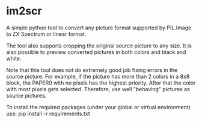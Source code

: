 # im2scr
A simple python tool to convert any picture format supported by PIL.Image to ZX Spectrum or linear format.

The tool also supports cropping the original source picture to any size. It
is also possible to preview converted pictures in both colors and black
and white.

Note that this tool does not do extremely good job fixing errors in the source
picture. For example, if the picture has more than 2 colors in a 8x8 block,
the PAPER0 with no pixels has the highest priority. After that the color 
with most pixels gets selected. Therefore, use well "behaving" pictures as
source pictures.

To install the required packages (under your global or virtual environment)
use:  pip install -r requirements.txt
